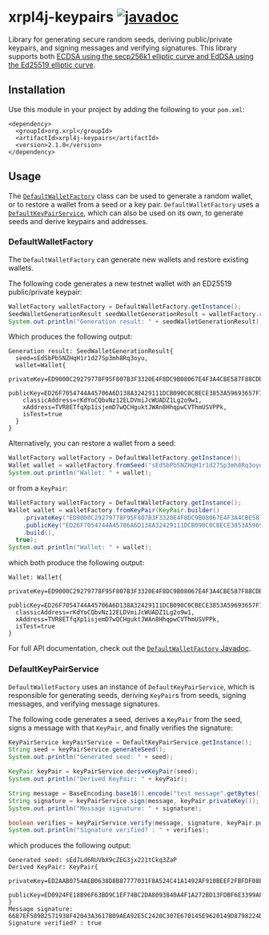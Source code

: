 # xrpl4j-keypairs [![javadoc](https://javadoc.io/badge2/org.xrpl/xrpl4j-keypairs/javadoc.svg?color=blue)](https://javadoc.io/doc/org.xrpl/xrpl4j-keypairs)
Library for generating secure random seeds, deriving public/private keypairs, and signing messages and verifying signatures. This library supports both [ECDSA 
using the secp256k1 elliptic curve and EdDSA using the Ed25519 elliptic curve](https://xrpl.org/cryptographic-keys.html#signing-algorithms).

## Installation
Use this module in your project by adding the following to your `pom.xml`:
```
<dependency>
  <groupId>org.xrpl</groupId>
  <artifactId>xrpl4j-keypairs</artifactId>
  <version>2.1.0</version>
</dependency>
```

## Usage
The [`DefaultWalletFactory`](./src/main/java/org/xrpl/xrpl4j/wallet/DefaultWalletFactory.java) class can be used to generate a random wallet, 
or to restore a wallet from a seed or a key pair. `DefaultWalletFactory` uses a 
[`DefaultKeyPairService`](./src/main/java/org/xrpl/xrpl4j/keypairs/DefaultKeyPairService.java), which can also be used on its own, to 
generate seeds and derive keypairs and addresses.

### DefaultWalletFactory
The `DefaultWalletFactory` can generate new wallets and restore existing wallets.

The following code generates a new testnet wallet with an ED25519 public/private keypair:
```java
WalletFactory walletFactory = DefaultWalletFactory.getInstance();
SeedWalletGenerationResult seedWalletGenerationResult = walletFactory.randomWallet(true);
System.out.println("Generation result: " + seedWalletGenerationResult);
```

Which produces the following output:
```
Generation result: SeedWalletGenerationResult{
  seed=sEdSbPbSNZHqH1r1d27Sp3mh8Rq3oyu, 
  wallet=Wallet{
    privateKey=ED9000C29279778F95F807B3F3320E4F8DC9B08067E4F3A4CBE587F88CDB20AEBE, 
    publicKey=ED26F7054744A45706A6D138A32429111DCB090C0CBECE3853A59693657F7AB63A, 
    classicAddress=rKdYoCQbvNz12ELDVmiJcWUADZ1Lg2o9w1, 
    xAddress=TVR8ETfqXp1isjemD7wQCHguktJWAn8HhqpwCVThmUSVPPk, 
    isTest=true
  }
}

```

Alternatively, you can restore a wallet from a seed:
```java
WalletFactory walletFactory = DefaultWalletFactory.getInstance();
Wallet wallet = walletFactory.fromSeed("sEdSbPbSNZHqH1r1d27Sp3mh8Rq3oyu", true);
System.out.println("Wallet: " + wallet);
```

or from a `KeyPair`:
```java
WalletFactory walletFactory = DefaultWalletFactory.getInstance();
Wallet wallet = walletFactory.fromKeyPair(KeyPair.builder()
    .privateKey("ED9000C29279778F95F807B3F3320E4F8DC9B08067E4F3A4CBE587F88CDB20AEBE")
    .publicKey("ED26F7054744A45706A6D138A32429111DCB090C0CBECE3853A59693657F7AB63A")
    .build(),
  true);
System.out.println("Wallet: " + wallet);
```

which both produce the following output:
```
Wallet: Wallet{
  privateKey=ED9000C29279778F95F807B3F3320E4F8DC9B08067E4F3A4CBE587F88CDB20AEBE, 
  publicKey=ED26F7054744A45706A6D138A32429111DCB090C0CBECE3853A59693657F7AB63A, 
  classicAddress=rKdYoCQbvNz12ELDVmiJcWUADZ1Lg2o9w1, 
  xAddress=TVR8ETfqXp1isjemD7wQCHguktJWAn8HhqpwCVThmUSVPPk, 
  isTest=true
}
```

For full API documentation, check out the [`DefaultWalletFactory` Javadoc](https://www.javadoc.io/doc/org.xrpl/xrpl4j-keypairs/latest/org/xrpl/xrpl4j/wallet/DefaultWalletFactory.html).


### DefaultKeyPairService
`DefaultWalletFactory` uses an instance of `DefaultKeyPairService`, which is responsible for generating seeds, deriving `KeyPair`s from seeds, signing messages, and verifying message signatures.

The following code generates a seed, derives a `KeyPair` from the seed, signs a message with that `KeyPair`, and finally verifies the signature:
```java
KeyPairService keyPairService = DefaultKeyPairService.getInstance();
String seed = keyPairService.generateSeed();
System.out.println("Generated seed: " + seed);

KeyPair keyPair = keyPairService.deriveKeyPair(seed);
System.out.println("Derived KeyPair: " + keyPair);

String message = BaseEncoding.base16().encode("test message".getBytes());
String signature = keyPairService.sign(message, keyPair.privateKey());
System.out.println("Message signature: " + signature);

boolean verifies = keyPairService.verify(message, signature, keyPair.publicKey());
System.out.println("Signature verified? : " + verifies);
```

which produces the following output:
```
Generated seed: sEd7Ld6RUVbX9cZEG3jx221tCkq3ZaP
Derived KeyPair: KeyPair{
  privateKey=ED2AAB0754AEB0638D8B87777031F8A524C41A1492AF910BEEF2FBFDF08E2C9168, 
  publicKey=ED0924FE18B96F63BD9C1EF74BC2DA8093840A4F1A272BD13FDBF6E3399AF24448
}
Message signature: 6687EF589B2571938F42043A3617B09AEA92E5C2420C307E670145E9620149D8798224DF1AEB3E2B90CD30D2AD097530F8E32AF7324F2A0B573090C913189C00
Signature verified? : true
```

